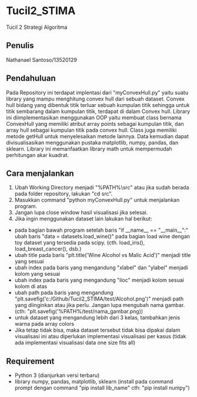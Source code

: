 # Tucil2_STIMA
Tucil 2 Strategi Algoritma

## Penulis
Nathanael Santoso/13520129

## Pendahuluan
Pada Repository ini terdapat implentasi dari "myConvexHull.py" yaitu suatu library yang mampu menghitung convex hull dari sebuah dataset. Convex hull bidang yang dibentuk titik terluar sebuah kumpulan titik sehingga untuk titik sembarang dalam kumpulan titik, terdapat di dalam Convex hull. Library ini diimplementasikan menggunakan OOP yaitu membuat class bernama ConvexHull yang memiliki atribut array points sebagai kumpulan titik, dan array hull sebagai kumpulan titik pada convex hull. Class juga memiliki metode getHull untuk menyelesaikan metode lainnya. Data kemudian dapat divisualisasikan menggunakan pustaka matplotlib, numpy, pandas, dan sklearn. Library ini memanfaatkan library math untuk mempermudah perhitungan akar kuadrat.

## Cara menjalankan
1. Ubah Working Directory menjadi "%PATH%\src" atau jika sudah berada pada folder repository, lakukan "cd src".
2. Masukkan command "python myConvexHull.py" untuk menjalankan program.
3. Jangan lupa close window hasil visualisasi jika selesai.
4. Jika ingin menggunakan dataset lain lakukan hal berikut:
 - pada bagian bawah program setelah baris "if \_\_name\_\_ == "\_\_main\_\_":" ubah baris "data = datasets.load_wine()" pada bagian load wine dengan toy dataset yang tersedia pada scipy. (cth. load_iris(), load_breast_cancer(), dsb.)
 - ubah title pada baris "plt.title('Wine Alcohol vs Malic Acid')" menjadi title yang sesuai
 - ubah index pada baris yang mengandung "xlabel" dan "ylabel" menjadi kolom yang sesuai
 - ubah index pada baris yang mengandung "iloc" menjadi kolom sesuai kolom di atas
 - ubah path pada baris yang mengandung "plt.savefig('c:/Github/Tucil2_STIMA/test/Alcohol.png')" menjadi path yang diinginkan atau jika perlu. Jangan lupa mengubah nama gambar. (cth: "plt.savefig('%PATH%/test/nama_gambar.png))
 - untuk dataset yang mengandung lebih dari 3 kelas, tambahkan jenis warna pada array colors
 - Jika tetap tidak bisa, maka dataset tersebut tidak bisa dipakai dalam visualisasi ini atau diperlukan implementasi visualisasi per kasus (tidak ada implementasi visualisasi data one size fits all)

## Requirement
- Python 3 (dianjurkan versi terbaru)
- library numpy, pandas, matplotlib, sklearn (install pada command prompt dengan command "pip install lib_name" cth: "pip install numpy")